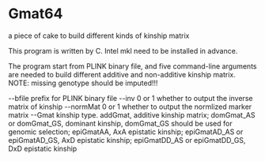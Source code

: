 # Gmat64
a piece of cake to build different kinds of kinship matrix

This program is written by C. Intel mkl need to be installed in advance.

The program start from PLINK binary file, and five command-line arguments are needed to build different additive and non-additive kinship matrix.
NOTE: missing genotype should be imputed!!!

--bfile  prefix for PLINK binary file
--inv 0 or 1 whether to output the inverse matrix of kinship
--normMat  0 or 1 whether to output the normlized marker matrix
--Gmat kinship type. addGmat, additive kinship matrix; domGmat_AS or domGmat_GS, dominant kinship, domGmat_GS should be used for genomic 
selection; epiGmatAA, AxA epistatic kinship; epiGmatAD_AS or epiGmatAD_GS, AxD epistatic kinship;
epiGmatDD_AS or epiGmatDD_GS, DxD epistatic kinship

